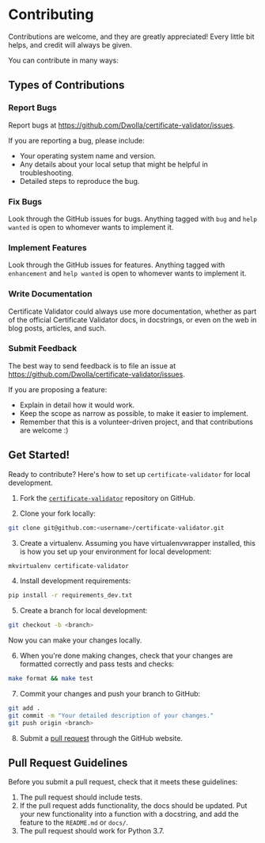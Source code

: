 # Contributing

Contributions are welcome, and they are greatly appreciated! Every little bit helps, and credit will always be given.

You can contribute in many ways:

## Types of Contributions

### Report Bugs

Report bugs at <https://github.com/Dwolla/certificate-validator/issues>.

If you are reporting a bug, please include:

 * Your operating system name and version.
 * Any details about your local setup that might be helpful in troubleshooting.
 * Detailed steps to reproduce the bug.

### Fix Bugs

Look through the GitHub issues for bugs. Anything tagged with `bug` and `help wanted` is open to whomever wants to implement it.

### Implement Features

Look through the GitHub issues for features. Anything tagged with `enhancement` and `help wanted` is open to whomever wants to implement it.

### Write Documentation

Certificate Validator could always use more documentation, whether as part of the official Certificate Validator docs, in docstrings, or even on the web in blog posts, articles, and such.

### Submit Feedback

The best way to send feedback is to file an issue at <https://github.com/Dwolla/certificate-validator/issues>.

If you are proposing a feature:

 * Explain in detail how it would work.
 * Keep the scope as narrow as possible, to make it easier to implement.
 * Remember that this is a volunteer-driven project, and that contributions are welcome :)

## Get Started!

Ready to contribute? Here's how to set up `certificate-validator` for local development.

1. Fork the [`certificate-validator`](https://github.com/Dwolla/certificate-validator) repository on GitHub.

2. Clone your fork locally:

```bash
git clone git@github.com:<username>/certificate-validator.git
```

3. Create a virtualenv. Assuming you have virtualenvwrapper installed, this is how you set up your environment for local development:

```bash
mkvirtualenv certificate-validator
```

4. Install development requirements:

```bash
pip install -r requirements_dev.txt
`````

5. Create a branch for local development:

```bash
git checkout -b <branch>
```

Now you can make your changes locally.

6. When you're done making changes, check that your changes are formatted correctly and pass tests and checks:

```bash
make format && make test
```

7. Commit your changes and push your branch to GitHub:

```bash
git add .
git commit -m "Your detailed description of your changes."
git push origin <branch>
```

8. Submit a [pull request](https://github.com/Dwolla/certificate-validator/pulls) through the GitHub website.

## Pull Request Guidelines

Before you submit a pull request, check that it meets these guidelines:

1. The pull request should include tests.
2. If the pull request adds functionality, the docs should be updated. Put your new functionality into a function with a docstring, and add the feature to the `README.md` or `docs/`.
3. The pull request should work for Python 3.7.

